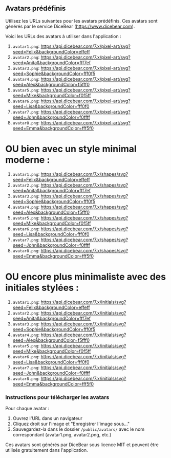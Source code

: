 ## Avatars prédéfinis

Utilisez les URLs suivantes pour les avatars prédéfinis. Ces avatars sont générés par le service DiceBear (https://www.dicebear.com).

Voici les URLs des avatars à utiliser dans l'application :

1. `avatar1.png`: https://api.dicebear.com/7.x/pixel-art/svg?seed=Felix&backgroundColor=effeff
2. `avatar2.png`: https://api.dicebear.com/7.x/pixel-art/svg?seed=Anita&backgroundColor=fff7ef
3. `avatar3.png`: https://api.dicebear.com/7.x/pixel-art/svg?seed=Sophie&backgroundColor=fff0f5
4. `avatar4.png`: https://api.dicebear.com/7.x/pixel-art/svg?seed=Alex&backgroundColor=f5fff0
5. `avatar5.png`: https://api.dicebear.com/7.x/pixel-art/svg?seed=Mike&backgroundColor=f0f5ff
6. `avatar6.png`: https://api.dicebear.com/7.x/pixel-art/svg?seed=Lisa&backgroundColor=fff0f0
7. `avatar7.png`: https://api.dicebear.com/7.x/pixel-art/svg?seed=John&backgroundColor=f0ffff
8. `avatar8.png`: https://api.dicebear.com/7.x/pixel-art/svg?seed=Emma&backgroundColor=fff5f0

# OU bien avec un style minimal moderne :

1. `avatar1.png`: https://api.dicebear.com/7.x/shapes/svg?seed=Felix&backgroundColor=effeff
2. `avatar2.png`: https://api.dicebear.com/7.x/shapes/svg?seed=Anita&backgroundColor=fff7ef
3. `avatar3.png`: https://api.dicebear.com/7.x/shapes/svg?seed=Sophie&backgroundColor=fff0f5
4. `avatar4.png`: https://api.dicebear.com/7.x/shapes/svg?seed=Alex&backgroundColor=f5fff0
5. `avatar5.png`: https://api.dicebear.com/7.x/shapes/svg?seed=Mike&backgroundColor=f0f5ff
6. `avatar6.png`: https://api.dicebear.com/7.x/shapes/svg?seed=Lisa&backgroundColor=fff0f0
7. `avatar7.png`: https://api.dicebear.com/7.x/shapes/svg?seed=John&backgroundColor=f0ffff
8. `avatar8.png`: https://api.dicebear.com/7.x/shapes/svg?seed=Emma&backgroundColor=fff5f0

# OU encore plus minimaliste avec des initiales stylées :

1. `avatar1.png`: https://api.dicebear.com/7.x/initials/svg?seed=Felix&backgroundColor=effeff
2. `avatar2.png`: https://api.dicebear.com/7.x/initials/svg?seed=Anita&backgroundColor=fff7ef
3. `avatar3.png`: https://api.dicebear.com/7.x/initials/svg?seed=Sophie&backgroundColor=fff0f5
4. `avatar4.png`: https://api.dicebear.com/7.x/initials/svg?seed=Alex&backgroundColor=f5fff0
5. `avatar5.png`: https://api.dicebear.com/7.x/initials/svg?seed=Mike&backgroundColor=f0f5ff
6. `avatar6.png`: https://api.dicebear.com/7.x/initials/svg?seed=Lisa&backgroundColor=fff0f0
7. `avatar7.png`: https://api.dicebear.com/7.x/initials/svg?seed=John&backgroundColor=f0ffff
8. `avatar8.png`: https://api.dicebear.com/7.x/initials/svg?seed=Emma&backgroundColor=fff5f0

### Instructions pour télécharger les avatars

Pour chaque avatar :
1. Ouvrez l'URL dans un navigateur
2. Cliquez droit sur l'image et "Enregistrer l'image sous..."
3. Sauvegardez-la dans le dossier `/public/avatars/` avec le nom correspondant (avatar1.png, avatar2.png, etc.)

Ces avatars sont générés par DiceBear sous licence MIT et peuvent être utilisés gratuitement dans l'application.
